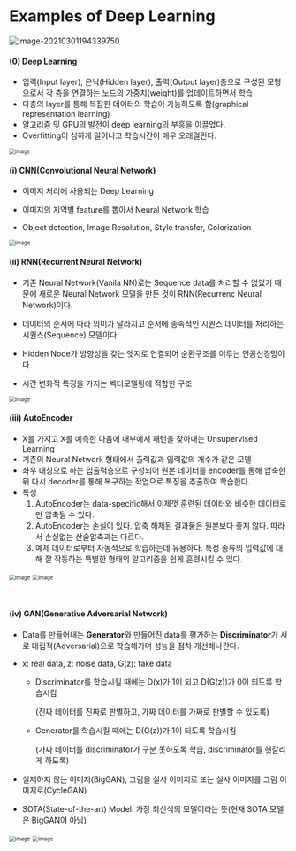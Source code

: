 # Examples of Deep Learning

<img src="C:\Users\user\AppData\Roaming\Typora\typora-user-images\image-20210301194339750.png" alt="image-20210301194339750"  />

#### (0) Deep Learning

- 입력(Input layer), 은닉(Hidden layer), 출력(Output layer)층으로 구성된 모형으로서 각 층을 연결하는 노드의 가중치(weight)를 업데이트하면서 학습
- 다층의 layer를 통해 복잡한 데이터의 학습이 가능하도록 함(graphical representation learning)
- 알고리즘 및 GPU의 발전이 deep learning의 부흥을 이끌었다.
- Overfitting이 심하게 일어나고 학습시간이 매우 오래걸린다.

<img src="https://user-images.githubusercontent.com/64063767/109469988-25178d80-7ab2-11eb-90bb-3a5f60717b07.png" alt="image" style="zoom:67%;" />

<br/>

#### (i) CNN(Convolutional Neural Network)

- 이미지 처리에 사용되는 Deep Learning

- 이미지의 지역별 feature를 뽑아서 Neural Network 학습
- Object detection, Image Resolution, Style transfer, Colorization

<img src="https://user-images.githubusercontent.com/64063767/109478467-a1af6980-7abc-11eb-95b6-69401eae173f.png" alt="image" style="zoom:67%;" />

<br/>

#### (ii) RNN(Recurrent Neural Network)

- 기존 Neural Network(Vanila NN)로는 Sequence data를 처리할 수 없었기 때문에 새로운 Neural Network 모델을 만든 것이 RNN(Recurrenc Neural Network)이다.

- 데이터의 순서에 따라 의미가 달라지고 순서에 종속적인 시퀀스 데이터를 처리하는 시퀀스(Sequence) 모델이다.
- Hidden Node가 방향성을 갖는 엣지로 연결되어 순환구조를 이루는 인공신경망이다.
- 시간 변화적 특징을 가지는 벡터모델링에 적합한 구조

<img src="https://user-images.githubusercontent.com/64063767/109481447-16d06e00-7ac0-11eb-835e-8719aeb14b93.png" alt="image" style="zoom:67%;" />

<br/>

#### (iii) AutoEncoder

- X를 가지고 X를 예측한 다음에 내부에서 패턴을 찾아내는 Unsupervised Learning
- 기존의 Neural Network 형태에서 출력값과 입력값의 개수가 같은 모델
- 좌우 대칭으로 하는 입출력층으로 구성되어 원본 데이터를 encoder를 통해 압축한 뒤 다시 decoder를 통해 복구하는 작업으로 특징을 추출하여 학습한다.
- 특성
  1. AutoEncoder는 data-specific해서 이제껏 훈련된 데이터와 비슷한 데이터로만 압축될 수 있다.
  2. AutoEncoder는 손실이 있다. 압축 해제된 결과물은 원본보다 좋지 않다. 따라서 손실없는 산술압축과는 다르다.
  3. 예제 데이터로부터 자동적으로 학습하는데 유용하다. 특정 종류의 입력값에 대해 잘 작동하는 특별한 형태의 알고리즘을 쉽게 훈련시킬 수 있다.

<img src="https://user-images.githubusercontent.com/64063767/109482216-11bfee80-7ac1-11eb-8f6f-16e62ad54276.png" alt="image" style="zoom: 67%;" /> <img src="https://user-images.githubusercontent.com/64063767/109482757-bfcb9880-7ac1-11eb-84bc-6b98e32a6741.png" alt="image" style="zoom: 67%;" />

<br/>

#### (iv) GAN(Generative Adversarial Network)

- Data를 만들어내는 **Generator**와 만들어진 data를 평가하는 **Discriminator**가 서로 대립적(Adversarial)으로 학습해가며 성능을 점차 개선해나간다.

- x: real data, z: noise data, G(z): fake data

  - Discriminator를 학습시킬 때에는 D(x)가 1이 되고 D(G(z))가 0이 되도록 학습시킴

    (진짜 데이터를 진짜로 판별하고, 가짜 데이터를 가짜로 판별할 수 있도록)

  - Generator를 학습시킬 때에는 D(G(z))가 1이 되도록 학습시킴

    (가짜 데이터를 discriminator가 구분 못하도록 학습, discriminator를 헷갈리게 하도록)

- 실제하지 않는 이미지(BigGAN), 그림을 실사 이미지로 또는 실사 이미지를 그림 이미지로(CycleGAN)
- SOTA(State-of-the-art) Model: 가장 최신식의 모델이라는 뜻(현재 SOTA 모델은 BigGAN이 아님)

<img src="https://user-images.githubusercontent.com/64063767/109485844-7b41fc00-7ac5-11eb-9754-991cdd2345ab.png" alt="image" style="zoom:67%;" />

<img src="https://user-images.githubusercontent.com/64063767/109486279-01f6d900-7ac6-11eb-97b6-5c5c73bc6c26.png" alt="image" style="zoom:67%;" />

